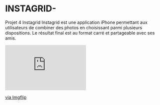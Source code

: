 # INSTAGRID-
Projet 4 Instagrid
Instagrid est une application iPhone permettant aux utilisateurs de combiner des photos en choisissant parmi plusieurs dispositions. Le résultat final est au format carré et partageable avec ses amis.

<div style="width:260px;max-width:100%;"><div style="height:0;padding-bottom:56.15%;position:relative;"><iframe width="260" height="146" style="position:absolute;top:0;left:0;width:100%;height:100%;" frameBorder="0" src="https://imgflip.com/embed/3w2fro"></iframe></div><p><a href="https://imgflip.com/gif/3w2fro">via Imgflip</a></p></div>
